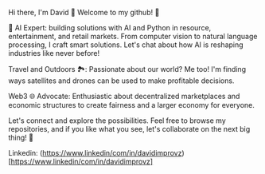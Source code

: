Hi there, I'm David 👋
Welcome to my github! 🚀  

🤖 AI Expert: building solutions with AI and Python in resource, entertainment, and retail markets. From computer vision to natural language processing, I craft smart solutions. Let's chat about how AI is reshaping industries like never before!

Travel and Outdoors 🏞️: Passionate about our world? Me too! I'm finding ways satellites and drones can be used to make profitable decisions.

Web3 🌐 Advocate: Enthusiastic about decentralized marketplaces and economic structures to create fairness and a larger economy for everyone.

Let's connect and explore the possibilities. Feel free to browse my repositories, and if you like what you see, let's collaborate on the next big thing! 🤝

Linkedin: (https://www.linkedin/com/in/davidimprovz)[https://www.linkedin/com/in/davidimprovz]

